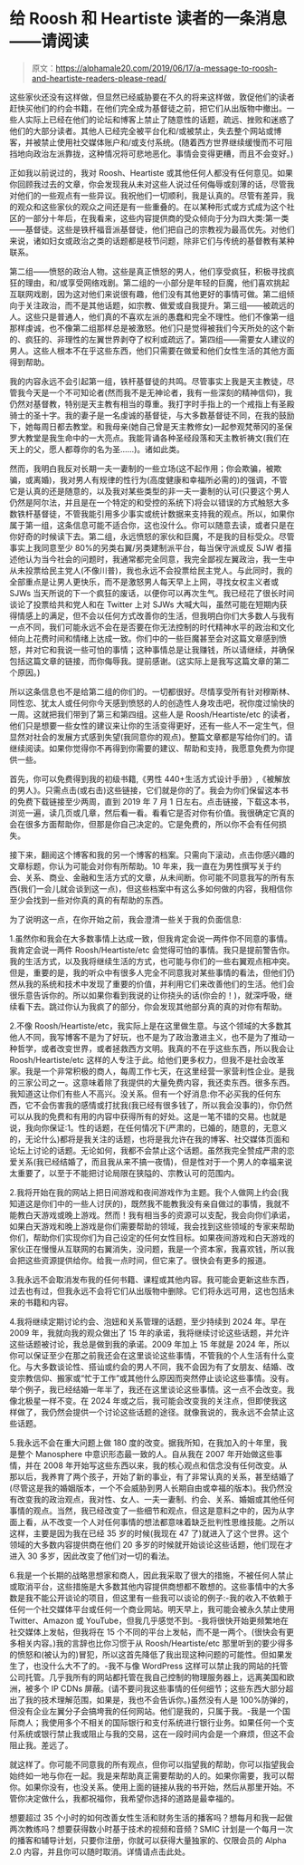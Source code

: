 # 给 Roosh 和 Heartiste 读者的一条消息——请阅读

> 原文：<https://alphamale20.com/2019/06/17/a-message-to-roosh-and-heartiste-readers-please-read/>

这些家伙还没有这样做，但显然已经威胁要在不久的将来这样做，敦促他们的读者赶快买他们的约会书籍，在他们完全成为基督徒之前，把它们从出版物中撤出。一些人实际上已经在他们的论坛和博客上禁止了随意性的话题，疏远、挫败和迷惑了他们的大部分读者。其他人已经完全被平台化和/或被禁止，失去整个网站或博客，并被禁止使用社交媒体账户和/或支付系统。(随着西方世界继续缓慢而不可阻挡地向政治左派靠拢，这种情况将可悲地恶化。事情会变得更糟，而且不会变好。)

正如我以前说过的，我对 Roosh、Heartiste 或其他任何人都没有任何意见。如果你回顾我过去的文章，你会发现我从未对这些人说过任何侮辱或刻薄的话，尽管我对他们的一些观点有一些异议。我祝他们一切顺利，我是认真的。尽管有差异，我的观众和这些家伙的观众之间还是有一些重叠的。在以某种形式或方式成为这个社区的一部分十年后，在我看来，这些内容提供商的受众倾向于分为四大类:第一类——基督徒。这些是铁杆福音派基督徒，他们把自己的宗教视为最高优先。对他们来说，诸如妇女或政治之类的话题都是枝节问题，除非它们与传统的基督教有某种联系。

第二组——愤怒的政治人物。这些是真正愤怒的男人，他们享受疯狂，积极寻找疯狂的理由，和/或享受网络戏剧。第二组的一小部分是年轻的巨魔，他们喜欢挑起互联网戏剧，因为这对他们来说很有趣，他们没有其他更好的事情可做。第二组倾向于关注政治，而不是其他话题，如宗教、做爱或自我提升。第三组——被疏远的人。这些只是普通人，他们真的不喜欢左派的愚蠢和完全不理性。他们不像第一组那样虔诚，也不像第二组那样总是被激怒。他们只是觉得被我们今天所处的这个新的、疯狂的、非理性的左翼世界剥夺了权利或疏远了。第四组——需要女人建议的男人。这些人根本不在乎这些东西，他们只需要在做爱和他们女性生活的其他方面得到帮助。

我的内容永远不会引起第一组，铁杆基督徒的共鸣。尽管事实上我是天主教徒，尽管我今天是一个不可知论者(然而我不是无神论者，我有一些深刻的精神信仰)，我仍然对基督教，特别是天主教有相当的尊重。我打字时手指上的一个戒指上有圣殿骑士的圣十字。我的妻子是一名虔诚的基督徒，与大多数基督徒不同，在我的鼓励下，她每周日都去教堂。和我母亲(她自己曾是天主教修女)一起参观梵蒂冈的圣保罗大教堂是我生命中的一大亮点。我能背诵各种圣经段落和天主教祈祷文(我们在天上的父，愿人都尊你的名为圣……)。诸如此类。

然而，我明白我反对长期一夫一妻制的一些立场(这不起作用；你会欺骗，被欺骗，或离婚)，我对男人有规律的性行为(高度健康和幸福所必需的)的强调，不管它是认真的还是随意的，以及我对某些类型的非一夫一妻制的认可(只要这个男人仍然是阿尔法，并且是在一个特定的和受控的系统下)将会以错误的方式触怒大多数铁杆基督徒，不管我能引用多少事实或统计数据来支持我的观点。所以，如果你属于第一组，这条信息可能不适合你，这也没什么。你可以随意去读，或者只是在你好奇的时候读下去。第二组，永远愤怒的家伙和巨魔，不是我的目标受众。尽管事实上我同意至少 80%的另类右翼/另类建制派平台，每当保守派或反 SJW 者描述他认为当今社会的问题时，我通常都完全同意，我完全鄙视左翼政治，我一生中从未投票给民主党人(不像川普)，我也永远不会投票给民主党人。与此同时，我的全部重点是让男人更快乐，而不是激怒男人每天早上上网，寻找女权主义者或 SJWs 当天所说的下一个疯狂的废话，以便你可以再次生气。我已经花了很长时间谈论了投票给共和党人和在 Twitter 上对 SJWs 大喊大叫，虽然可能在短期内获得情感上的满足，但不会以任何方式改善你的生活，但我明白你们大多数人与我有一点不同，我们可能永远不会在是否要在你无法控制的时代精神水平的政治和文化倾向上花费时间和情绪上达成一致。你们中的一些巨魔甚至会对这篇文章感到愤怒，并对它和我说一些可怕的事情；这种事情总是让我赚钱，所以请继续，并确保包括这篇文章的链接，而你侮辱我。提前感谢。(这实际上是我写这篇文章的第二个原因。)

所以这条信息也不是给第二组的你们的。一切都很好。尽情享受所有针对穆斯林、同性恋、犹太人或任何你今天感到愤怒的人的创造性人身攻击吧，祝你度过愉快的一周。这就把我们带到了第三和第四组。这些人是 Roosh/Heartiste/etc 的读者，他们只是想要一些女性的建议来让你的生活变得更好，还有一些人不一定生气，但显然对社会的发展方式感到失望(我同意你的观点)。整篇文章都是写给你们的。请继续阅读。如果你觉得你不再得到你需要的建议、帮助和支持，我愿意免费为你提供一些。

首先，你可以免费得到我的初级书籍,《男性 440+生活方式设计手册》,《被解放的男人》。只需点击(或右击)这些链接，它们就是你的了。我会为你们保留这本书的免费下载链接至少两周，直到 2019 年 7 月 1 日左右。点击链接，下载这本书，浏览一遍，读几页或几章，然后看一看。看看它是否对你有价值。我很确定它真的会在很多方面帮助你，但那是你自己决定的。它是免费的，所以你不会有任何损失。

接下来，翻阅这个博客和我的另一个博客的档案。只需向下滚动，点击你感兴趣的文章标题，你认为可能会对你有所帮助。10 年来，我一直在为男性撰写关于约会、关系、商业、金融和生活方式的文章，从未间断。你可能不同意我写的所有东西(我们一会儿就会谈到这一点)，但这些档案中有这么多如何做的内容，我相信你至少会找到一些对你真的真的有帮助的东西。

为了说明这一点，在你开始之前，我会澄清一些关于我的负面信息:

1.虽然你和我会在大多数事情上达成一致，但我肯定会说一两件你不同意的事情。我肯定会说一两件 Roosh/Heartiste/etc 会觉得可怕的事情。我只是提前警告你。我的生活方式，以及我将继续生活的方式，也可能与你们的一些右翼观点相冲突。但是，重要的是，我的听众中有很多人完全不同意我对某些事情的看法，但他们仍然从我的系统和技术中发现了重要的价值，并利用它们来改善他们的生活。他们会很乐意告诉你的。所以如果你看到我说的让你挠头的话(你会的！)，就深呼吸，继续看下去。跳过你认为我疯了的部分，你会发现其他部分真的真的对你有帮助。

2.不像 Roosh/Heartiste/etc，我实际上是在这里做生意。与这个领域的大多数其他人不同，我写博客不是为了好玩，也不是为了政治激进主义，也不是为了推动一种哲学，或者改变世界，或者拯救西方文明。我真的不在乎这些东西，所以我会让 Roosh/Heartiste/etc 这样的人专注于此。给他们更多权力，但我不是社会改革家。我是一个非常积极的商人，每周工作七天，在这里经营一家营利性企业。是我的三家公司之一。这意味着除了我提供的大量免费内容，我还卖东西。很多东西。我知道这让你们有些人不高兴。没关系。但有一个好消息:你不必买我的任何东西，它不会伤害我的感情或打扰我(我已经有很多钱了，所以我会没事的)，你仍然可以从我的免费和有用的内容中获得所有的好处。这是一笔不错的交易。也就是说，我向你保证:1。性的话题，在任何情况下(严肃的，已婚的，随意的，无意义的，无论什么)都将是我关注的话题，也将是我允许在我的博客、社交媒体页面和论坛上讨论的话题。无论如何，我都不会禁止这个话题。虽然我完全赞成严肃的恋爱关系(我已经结婚了，而且我从来不搞一夜情)，但是性对于一个男人的幸福来说太重要了，以至于不能把讨论局限在狭隘的、宗教认可的范围内。

2.我将开始在我的网站上把日间游戏和夜间游戏作为主题。我个人做网上约会(我知道这是你们中的一些人讨厌的)，既然我不能教我没有亲自做过的事情，我就不能教白天游戏或晚上游戏。然而！我有相当多的资源可以支配，我会向你们承诺，如果白天游戏和晚上游戏是你们需要帮助的领域，我会找到这些领域的专家来帮助你们，帮助你们实现你们为自己设定的任何女性目标。如果夜间游戏和白天游戏的家伙正在慢慢从互联网的右翼消失，没问题，我是一个资本家，我喜欢钱，所以我会把这些资源提供给你。给我一点时间，但它来了。很快会有更多的报道。

3.我永远不会取消发布我的任何书籍、课程或其他内容。我可能会更新这些东西，过去也有过，但我永远不会将它们从出版物中删除。它们将永远可用，这也包括未来的书籍和内容。

4.我将继续定期讨论约会、泡妞和关系管理的话题，至少持续到 2024 年。早在 2009 年，我就向我的观众做出了 15 年的承诺，我将继续讨论这些话题，并允许这些话题被讨论，我总是做到我的承诺。2009 年加上 15 年就是 2024 年，所以你可以保证至少在那之前我还会在这里谈论这些事情，不管我的个人生活有什么变化。与大多数谈论性、搭讪或约会的男人不同，我不会因为有了女朋友、结婚、改变宗教信仰、搬家或“忙于工作”或其他什么原因而突然停止谈论这些事情。没有。举个例子，我已经结婚一年半了，我还在这里谈论这些事情。这一点不会改变。我像北极星一样不变。在 2024 年或之后，我可能会改变我的关注点，但即使我这样做了，我仍然会提供一个讨论这些话题的途径。就像我说的，我永远不会禁止这些话题。

5.我永远不会在重大问题上做 180 度的改变。据我所知，在我加入的十年里，我是整个 Manosphere 中意识形态最一致的人。自从我在 2007 年开始做这些事情，并在 2008 年开始写这些东西以来，我的核心观点和信念没有任何改变。从那以后，我养育了两个孩子，开始了新的事业，有了非常认真的关系，甚至结婚了(尽管这是我的婚姻版本，一个不会威胁到男人长期自由或幸福的版本)。我仍然没有改变我的政治观点，我对性、女人、一夫一妻制、约会、关系、婚姻或其他任何事情的观点。当然，我已经改变了一些细节和观点，但这是意料之中的，因为从字面上看，从不改变一个人对任何事情的想法都意味着缺乏批判性思维技能。之所以这样，主要是因为我在已经 35 岁的时候(我现在 47 了)就进入了这个世界。这个领域的大多数内容提供商在他们 20 多岁的时候就开始谈论这些话题，他们现在才进入 30 多岁，因此改变了他们对一切的看法。

6.我是一个长期的战略思想家和商人，因此我采取了很大的措施，不被任何人禁止或取消平台，这些措施是大多数其他内容提供商想都不敢想的。这些事情中的大多数是我不能公开谈论的项目，但这里有一些我可以谈论的例子:-我的收入不依赖于任何一个社交媒体平台或任何一个商业网站。明天早上，我可能会被永久禁止使用 Twitter、Amazon 或 YouTube，但我几乎感觉不到。-我将很快开始更频繁地在社交媒体上发帖，但我将在 15 个不同的平台上发帖，而不是一两个。(很快会有更多相关内容。)我的言辞也比你习惯于从 Roosh/Heartiste/etc 那里听到的要少得多的愤怒和(被认为的)冒犯，所以这首先降低了我出现这种问题的可能性。但如果发生了，也没什么大不了的。-我不与像 WordPress 这样可以禁止我的网站的托管公司托管。几乎我所有的网站都托管在我自己控制的物理服务器上，远离美国和欧洲，被多个 IP CDNs 屏蔽。(请不要问我这些事情的任何细节；这些东西大部分超出了我的技术理解范围，如果是，我也不会告诉你。)虽然没有人是 100%防弹的，但没有企业左翼分子会搞垮我的任何网站。他们是我的，只属于我。-我是一个国际商人；我使用多个不相关的国际银行和支付系统进行银行业务。如果任何一个支付系统或银行禁止我或阻止与我的交易，这在一段时间内会是一个麻烦，但这不会阻止我。差远了。

就这样了。你可能不同意我的所有观点，但你可以指望我的帮助，你可以指望我会始终如一地与你在一起。我是来帮助真正需要帮助的人的。如果你需要，我可以帮你。如果你没有，也没关系。使用上面的链接从我的书开始，然后从那里开始。不管你决定做什么，我都祝福你，我希望你选择的道路是最幸福的。

想要超过 35 个小时的如何改善女性生活和财务生活的播客吗？想每月和我一起做两次教练吗？想要获得数小时基于技术的视频和音频？SMIC 计划是一个每月一次的播客和辅导计划，只要你注册，你就可以获得大量独家的、仅限会员的 Alpha 2.0 内容，并且你可以随时取消。详情请点击此处。